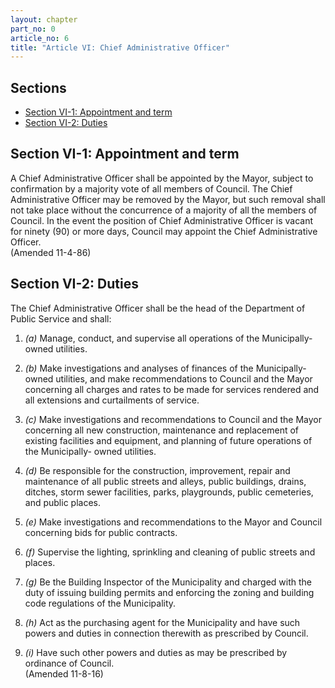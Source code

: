 ```yaml
---
layout: chapter
part_no: 0
article_no: 6
title: "Article VI: Chief Administrative Officer"
---
```


## Sections

* [Section VI-1: Appointment and term](#section-vi-1-appointment-and-term)
* [Section VI-2: Duties](#section-vi-2-duties)

## Section VI-1: Appointment and term

A Chief Administrative Officer shall be appointed by the Mayor, subject to
confirmation by a majority vote of all members of Council. The Chief
Administrative Officer may be removed by the Mayor, but such removal shall not
take place without the concurrence of a majority of all the members of Council.
In the event the position of Chief Administrative Officer is vacant for ninety
(90) or more days, Council may appoint the Chief Administrative Officer.  
(Amended 11-4-86)

## Section VI-2: Duties

The Chief Administrative Officer shall be the head of the Department of Public
Service and shall:

1. _(a)_ Manage, conduct, and supervise all operations of the Municipally-owned
utilities.

2. _(b)_ Make investigations and analyses of finances of the Municipally-owned
utilities, and make recommendations to Council and the Mayor concerning all
charges and rates to be made for services rendered and all extensions and
curtailments of service.

3. _(c)_ Make investigations and recommendations to Council and the Mayor
concerning all new construction, maintenance and replacement of existing
facilities and equipment, and planning of future operations of the Municipally-
owned utilities.

4. _(d)_  Be responsible for the construction, improvement, repair and
maintenance of all public streets and alleys, public buildings, drains, ditches,
storm sewer facilities, parks, playgrounds, public cemeteries, and public
places.

5. _(e)_ Make investigations and recommendations to the Mayor and Council
concerning bids for public contracts.

6. _(f)_ Supervise the lighting, sprinkling and cleaning of public streets and
places.

7. _(g)_ Be the Building Inspector of the Municipality and charged with the duty
of issuing building permits and enforcing the zoning and building code
regulations of the Municipality.

8. _(h)_ Act as the purchasing agent for the Municipality and have such powers
and duties in connection therewith as prescribed by Council.

9. _(i)_ Have such other powers and duties as may be prescribed by ordinance of
Council.  
(Amended 11-8-16)
